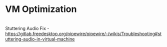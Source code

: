 # VM Optimization
<br> Stuttering Audio Fix - https://gitlab.freedesktop.org/pipewire/pipewire/-/wikis/Troubleshooting#stuttering-audio-in-virtual-machine
